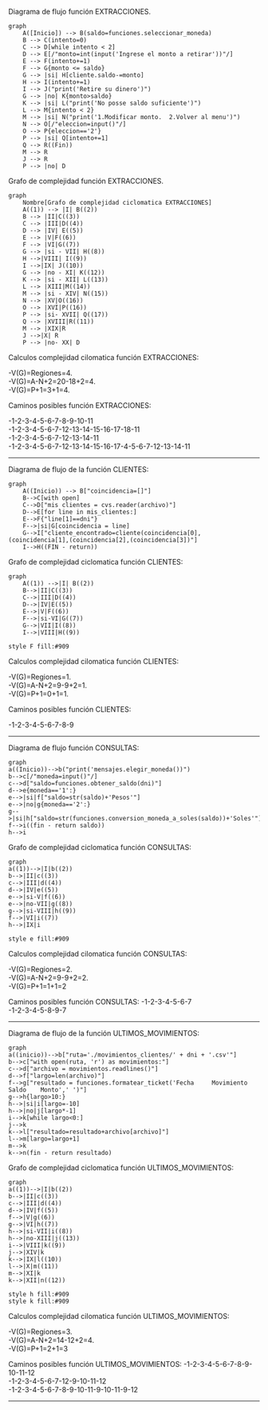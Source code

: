 Diagrama de flujo función EXTRACCIONES. 

```mermaid
graph
    A([Inicio]) --> B(saldo=funciones.seleccionar_moneda) 
    B --> C(intento=0)
    C --> D[while intento < 2]
    D --> E[/"monto=int(input('Ingrese el monto a retirar'))"/]
    E --> F(intento+=1)
    F --> G{monto <= saldo}
    G --> |si| H[cliente.saldo-=monto]
    H --> I(intento+=1)
    I --> J("print('Retire su dinero')")
    G --> |no| K{monto>saldo}
    K --> |si| L("print('No posse saldo suficiente')")
    L --> M{intento < 2}
    M --> |si| N("print('1.Modificar monto.  2.Volver al menu')")
    N --> O[/"eleccion=input()"/]
    O --> P{eleccion=='2'}
    P --> |si| Q[intento+=1]
    Q --> R((Fin))
    M --> R
    J --> R
    P --> |no| D
  ```

Grafo de complejidad función EXTRACCIONES.

```mermaid
graph 
    Nombre[Grafo de complejidad ciclomatica EXTRACCIONES]
    A((1)) --> |I| B((2))
    B --> |II|C((3))
    C --> |III|D((4))
    D --> |IV| E((5))
    E --> |V|F((6))
    F --> |VI|G((7))
    G --> |si - VII| H((8))
    H -->|VIII| I((9))
    I -->|IX| J((10))
    G --> |no - XI| K((12))
    K --> |si - XII| L((13))
    L --> |XIII|M((14))
    M --> |si - XIV| N((15))
    N --> |XV|O((16))
    O --> |XVI|P((16))
    P --> |si- XVII| Q((17))
    Q --> |XVIII|R((11))
    M --> |XIX|R
    J -->|X| R
    P --> |no- XX| D
```  

Calculos complejidad cilomatica función EXTRACCIONES:

-V(G)=Regiones=4.\
-V(G)=A-N+2=20-18+2=4.\
-V(G)=P+1=3+1=4.

Caminos posibles función EXTRACCIONES:

-1-2-3-4-5-6-7-8-9-10-11\
-1-2-3-4-5-6-7-12-13-14-15-16-17-18-11\
-1-2-3-4-5-6-7-12-13-14-11\
-1-2-3-4-5-6-7-12-13-14-15-16-17-4-5-6-7-12-13-14-11

-----------------------------------------------------------------------------------------------------------------------------------------------------------------------

Diagrama de flujo de la función CLIENTES:

```mermaid 
graph 
    A((Inicio)) --> B["coincidencia=[]"]
    B-->C[with open]
    C-->D["mis clientes = cvs.reader(archivo)"]
    D-->E[for line in mis_clientes:]
    E-->F{"line[1]==dni"}
    F-->|si|G[coincidencia = line]
    G-->I["cliente_encontrado=cliente(coincidencia[0],(coincidencia[1],(coincidencia[2],(coincidencia[3])"]
    I-->H((FIN - return))
```

Grafo de complejidad ciclomatica función CLIENTES:

```mermaid
graph 
    A((1)) -->|I| B((2))
    B-->|II|C((3))
    C-->|III|D((4))
    D-->|IV|E((5))
    E-->|V|F((6))
    F-->|si-VI|G((7))
    G-->|VII|I((8))
    I-->|VIII|H((9))

style F fill:#909
```
Calculos complejidad cilomatica función CLIENTES:

-V(G)=Regiones=1.\
-V(G)=A-N+2=9-9+2=1.\
-V(G)=P+1=0+1=1.

Caminos posibles función CLIENTES:

-1-2-3-4-5-6-7-8-9

-----------------------------------------------------------------------------------------------------------------------------------------------------------------------

Diagrama de flujo función CONSULTAS:

```mermaid
graph 
a((Inicio))-->b("print('mensajes.elegir_moneda())")
b-->c[/"moneda=input()"/]
c-->d["saldo=funciones.obtener_saldo(dni)"]
d-->e{moneda=='1':}
e-->|si|f["saldo=str(saldo)+'Pesos'"]
e-->|no|g{moneda=='2':}
g-->|si|h["saldo=str(funciones.conversion_moneda_a_soles(saldo))+'Soles'"]
f-->i((fin - return saldo))
h-->i
```

Grafo de complejidad ciclomatica función CONSULTAS:

```mermaid
graph 
a((1))-->|I|b((2))
b-->|II|c((3))
c-->|III|d((4))
d-->|IV|e((5))
e-->|si-V|f((6))
e-->|no-VII|g((8))
g-->|si-VIII|h((9))
f-->|VI|i((7))
h-->|IX|i

style e fill:#909
```
Calculos complejidad cilomatica función CONSULTAS:

-V(G)=Regiones=2.\
-V(G)=A-N+2=9-9+2=2.\
-V(G)=P+1=1+1=2

Caminos posibles función CONSULTAS:
-1-2-3-4-5-6-7\
-1-2-3-4-5-8-9-7

-----------------------------------------------------------------------------------------------------------------------------------------------------------------------

Diagrama de flujo de la función ULTIMOS_MOVIMIENTOS:

```mermaid
graph 
a((inicio))-->b["ruta='./movimientos_clientes/' + dni + '.csv'"]
b-->c["with open(ruta, 'r') as movimientos:"]
c-->d["archivo = movimientos.readlines()"]
d-->f["largo=len(archivo)"]
f-->g["resultado = funciones.formatear_ticket('Fecha     Movimiento    Saldo    Monto',' ')"]
g-->h{largo>10:}
h-->|si|i[largo=-10]
h-->|no|j[largo*-1]
i-->k[while largo<0:]
j-->k
k-->l["resultado=resultado+archivo[archivo]"]
l-->m[largo=largo+1]
m-->k
k-->n(fin - return resultado)
```

Grafo de complejidad ciclomatica función ULTIMOS_MOVIMIENTOS:

```mermaid
graph 
a((1))-->|I|b((2))
b-->|II|c((3))
c-->|III|d((4))
d-->|IV|f((5))
f-->|V|g((6))
g-->|VI|h((7))
h-->|si-VII|i((8))
h-->|no-XIII|j((13))
i-->|VIII|k((9))
j-->|XIV|k
k-->|IX|l((10))
l-->|X|m((11))
m-->|XI|k
k-->|XII|n((12))

style h fill:#909
style k fill:#909
```

Calculos complejidad cilomatica función ULTIMOS_MOVIMIENTOS:

-V(G)=Regiones=3.\
-V(G)=A-N+2=14-12+2=4.\
-V(G)=P+1=2+1=3

Caminos posibles función ULTIMOS_MOVIMIENTOS:
-1-2-3-4-5-6-7-8-9-10-11-12\
-1-2-3-4-5-6-7-12-9-10-11-12\
-1-2-3-4-5-6-7-8-9-10-11-9-10-11-9-12

-----------------------------------------------------------------------------------------------------------------------------------------------------------------------

